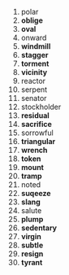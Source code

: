 1. polar
2. **oblige**
3. **oval**
4. onward
5. **windmill**
6. **stagger**
7. **torment**
8. **vicinity**
9. reactor
10. serpent
11. senator
12. stockholder
13. **residual**
14. **sacrifice**
15. sorrowful
16. **triangular**
17. **wrench**
18. **token**
19. **mount**
20. **tramp**
21. noted
22. **suqeeze**
23. **slang**
24. salute
25. **plump**
26. **sedentary**
27. **virgin**
28. **subtle**
29. **resign**
30. **tyrant**